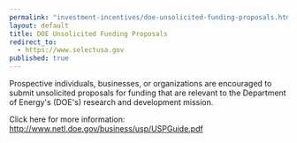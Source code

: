 ```yaml
---
permalink: "investment-incentives/doe-unsolicited-funding-proposals.html"
layout: default
title: DOE Unsolicited Funding Proposals
redirect_to:
  - https://www.selectusa.gov
published: true
---
```


<P>Prospective individuals, businesses, or organizations are encouraged to submit unsolicited proposals for funding that are relevant to the Department of Energy's (DOE's) research and development mission. </p>
<P>Click here for more information: <A href="http://www.netl.doe.gov/business/usp/USPGuide.pdf">http://www.netl.doe.gov/business/usp/USPGuide.pdf</a></p> 